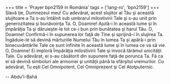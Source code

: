 +++
title = 'Prayer bpn2159 in România'
tags = ['lang-ro', 'bpn2159']
+++
Slavă ţie, Dumnezeul meu! Cu adevărat, acest slujitor al Tău şi această slujitoare a Ta s-au întâlnit sub umbrarul milostivirii Tale şi s-au unit prin generozitatea şi bunăvoinţa Ta. O, Doamne! Ajută-i în această lume şi în Împărăţia Ta şi dăruieşte-le tot ce-i bun prin bunătatea şi harul Tău. O, Doamne! Confirmă-i în supunerea lor faţă de Tine şi sprijină-i în slujirea Ta. Îngăduie-le să devină mărturiile Numelui Tău în lumea Ta şi apără-i prin binecuvântările Tale ce sunt infinite în această lume şi în lumea ce va să vie. O, Doamne! Ei imploră Împărăţia milostivirii Tale şi invocă tărâmul unicităţii Tale. Cu adevărat, ei s-au căsătorit din supunere faţă de porunca Ta. Fă ca ei să devină simboluri ale armoniei şi unităţii până la sfârşitul vremurilor. Cu adevărat, Tu eşti Cel Omnipotent, Cel Omniprezent şi Cel Atotputernic.

-- Abdu'l-Bahá
